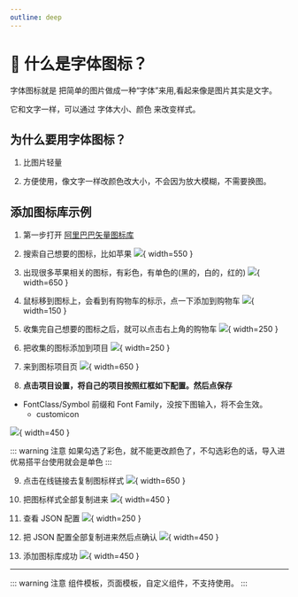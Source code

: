 ```yaml
---
outline: deep
---
```


# 📌 什么是字体图标？

字体图标就是 把简单的图片做成一种“字体”来用,看起来像是图片其实是文字。

它和文字一样，可以通过 字体大小、颜色 来改变样式。

## 为什么要用字体图标？

1. 比图片轻量

2. 方便使用，像文字一样改颜色改大小，不会因为放大模糊，不需要换图。

## 添加图标库示例

1. 第一步打开 <a href="https://www.iconfont.cn/" target="_blank" rel="noopener noreferrer">阿里巴巴矢量图标库</a>

2. 搜索自己想要的图标，比如苹果
   ![](/public/materialCenter/搜索苹果.png){ width=550 }

3. 出现很多苹果相关的图标，有彩色，有单色的(黑的，白的，红的)
   ![](/public/materialCenter/出现很多苹果相关的图标.png){ width=650 }

4. 鼠标移到图标上，会看到有购物车的标示，点一下添加到购物车
   ![](/public/materialCenter/鼠标移到图标上，会看到有购物车的标示.png){ width=150 }

5. 收集完自己想要的图标之后，就可以点击右上角的购物车
   ![](/public/materialCenter/点击右上角的购物车.png){ width=250 }

6. 把收集的图标添加到项目
   ![](/public/materialCenter/加入图标到项目.png){ width=250 }

7. 来到图标项目页
   ![](/public/materialCenter/自动跳到项目界面.png){ width=650 }

8. **点击项目设置，将自己的项目按照红框如下配置。然后点保存**

- FontClass/Symbol 前缀和 Font Family，没按下图输入，将不会生效。
  - customicon

![](/public/materialCenter/编辑项目，把自己的项目按照红框设置.png){ width=450 }

::: warning 注意
如果勾选了彩色，就不能更改颜色了，不勾选彩色的话，导入进优易搭平台使用就会是单色
:::

9. 点击在线链接去复制图标样式
   ![](/public/materialCenter/点击在线链接去复制图标样式.png){ width=650 }

10. 把图标样式全部复制进来
    ![](/public/materialCenter/全选复制进图标样式中.png){ width=450 }

11. 查看 JSON 配置
    ![](/public/materialCenter/查看JSON配置.png){ width=250 }

12. 把 JSON 配置全部复制进来然后点确认
    ![](/public/materialCenter/把JSON配置复制进来然后点确认.png){ width=450 }

13. 添加图标库成功
    ![](/public/materialCenter/添加成功.png){ width=450 }

---

::: warning 注意
组件模板，页面模板，自定义组件，不支持使用。
:::
